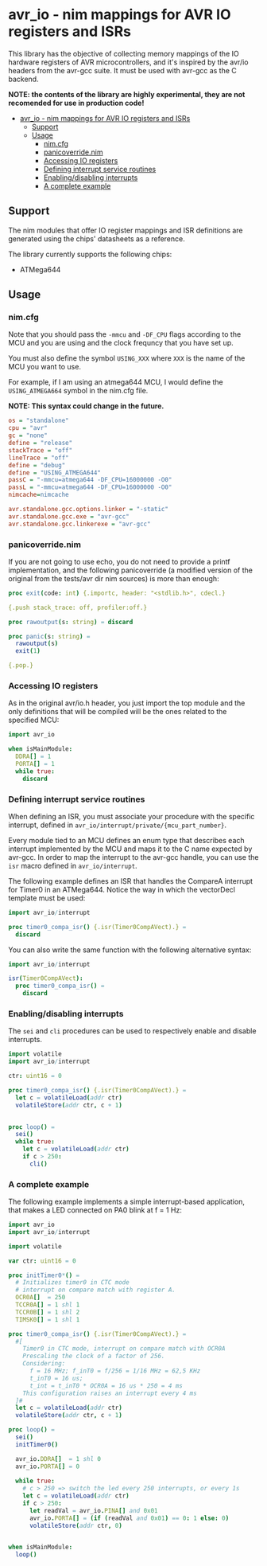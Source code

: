# avr_io - nim mappings for AVR IO registers and ISRs

This library has the objective of collecting memory mappings of the IO hardware registers of AVR microcontrollers, and it's inspired by the avr/io headers from the avr-gcc suite. It must be used with avr-gcc as the C backend.

**NOTE: the contents of the library are highly experimental, they are not recomended for use in production code!**

- [avr\_io - nim mappings for AVR IO registers and ISRs](#avr_io---nim-mappings-for-avr-io-registers-and-isrs)
  - [Support](#support)
  - [Usage](#usage)
    - [nim.cfg](#nimcfg)
    - [panicoverride.nim](#panicoverridenim)
    - [Accessing IO registers](#accessing-io-registers)
    - [Defining interrupt service routines](#defining-interrupt-service-routines)
    - [Enabling/disabling interrupts](#enablingdisabling-interrupts)
    - [A complete example](#a-complete-example)



## Support

The nim modules that offer IO register mappings and ISR definitions are generated using the chips' datasheets as a reference. 

The library currently supports the following chips:

- ATMega644

## Usage

### nim.cfg

Note that you should pass the ```-mmcu``` and ```-DF_CPU``` flags according to the MCU and you are using and the clock frequncy that you have set up.

You must also define the symbol ```USING_XXX``` where ```XXX``` is the name of the MCU you want to use.

 For example, if I am using an atmega644 MCU, I would define the ```USING_ATMEGA664``` symbol in the nim.cfg file. 
 
 **NOTE: This syntax could change in the future.**


```cfg
os = "standalone"
cpu = "avr"
gc = "none" 
define = "release" 
stackTrace = "off" 
lineTrace = "off" 
define = "debug"
define = "USING_ATMEGA644"
passC = "-mmcu=atmega644 -DF_CPU=16000000 -O0"
passL = "-mmcu=atmega644 -DF_CPU=16000000 -O0"
nimcache=nimcache

avr.standalone.gcc.options.linker = "-static" 
avr.standalone.gcc.exe = "avr-gcc"
avr.standalone.gcc.linkerexe = "avr-gcc"
```

### panicoverride.nim

If you are not going to use echo, you do not need to provide a printf implementation, and the following panicoverride (a modified version of the original from the tests/avr dir nim sources) is more than enough:

```nim
proc exit(code: int) {.importc, header: "<stdlib.h>", cdecl.}

{.push stack_trace: off, profiler:off.}

proc rawoutput(s: string) = discard

proc panic(s: string) =
  rawoutput(s)
  exit(1)

{.pop.}
```

### Accessing IO registers

As in the original avr/io.h header, you just import the top module and the only definitions that will be compiled will be the ones related to the specified MCU:


```nim
import avr_io

when isMainModule:
  DDRA[] = 1
  PORTA[] = 1
  while true: 
    discard
```

### Defining interrupt service routines

When defining an ISR, you must associate your procedure with the specific interrupt, defined in ```avr_io/interrupt/private/{mcu_part_number}```. 

Every module tied to an MCU defines an enum type that describes each interrupt implemented by the MCU and maps it to the C name expected by avr-gcc. In order to map the interrupt to the avr-gcc handle, you can use the ```isr``` macro defined in ```avr_io/interrupt```.

The following example defines an ISR that handles the CompareA interrupt for Timer0 in an ATMega644. Notice the way in which the vectorDecl template must be used:

```nim
import avr_io/interrupt

proc timer0_compa_isr() {.isr(Timer0CompAVect).} =
  discard
```

You can also write the same function with the following alternative syntax:

```nim
import avr_io/interrupt

isr(Timer0CompAVect):
  proc timer0_compa_isr() =
    discard
```


### Enabling/disabling interrupts

 The ```sei``` and ```cli``` procedures can be used to respectively enable and disable interrupts.

```nim
import volatile
import avr_io/interrupt

ctr: uint16 = 0

proc timer0_compa_isr() {.isr(Timer0CompAVect).} =
  let c = volatileLoad(addr ctr)
  volatileStore(addr ctr, c + 1)
  

proc loop() =
  sei()
  while true:
    let c = volatileLoad(addr ctr)
    if c > 250:
      cli()
```


### A complete example

The following example implements a simple interrupt-based application, that makes a LED connected on PA0 blink at f = 1 Hz:

```nim
import avr_io
import avr_io/interrupt

import volatile

var ctr: uint16 = 0

proc initTimer0*() =
  # Initializes timer0 in CTC mode
  # interrupt on compare match with register A.
  OCR0A[]  = 250
  TCCR0A[] = 1 shl 1
  TCCR0B[] = 1 shl 2
  TIMSK0[] = 1 shl 1

proc timer0_compa_isr() {.isr(Timer0CompAVect).} =
  #[
    Timer0 in CTC mode, interrupt on compare match with OCR0A
    Prescaling the clock of a factor of 256.
    Considering:
      f = 16 MHz; f_inT0 = f/256 = 1/16 MHz = 62,5 KHz
      t_inT0 = 16 us;
      t_int = t_inT0 * OCR0A = 16 us * 250 = 4 ms
    This configuration raises an interrupt every 4 ms
  ]#
  let c = volatileLoad(addr ctr)
  volatileStore(addr ctr, c + 1)

proc loop() = 
  sei()
  initTimer0()

  avr_io.DDRA[]  = 1 shl 0
  avr_io.PORTA[] = 0
  
  while true:
    # c > 250 => switch the led every 250 interrupts, or every 1s
    let c = volatileLoad(addr ctr)
    if c > 250:
      let readVal = avr_io.PINA[] and 0x01
      avr_io.PORTA[] = (if (readVal and 0x01) == 0: 1 else: 0)
      volatileStore(addr ctr, 0)

      
when isMainModule:
  loop()
```